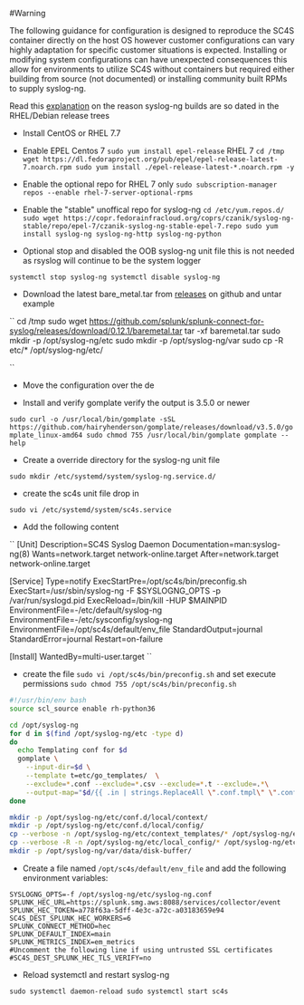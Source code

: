 #Warning

The following guidance for configuration is designed to reproduce the SC4S container directly on the host 
OS however customer configurations can vary highly adaptation for specific customer situations is expected.
Installing or modifying system configurations can have unexpected consequences this allow for environments to utilize
SC4S without containers but required either building from source (not documented) or installing community built RPMs to
supply syslog-ng.

Read this [explanation](https://www.syslog-ng.com/community/b/blog/posts/installing-latest-syslog-ng-on-rhel-and-other-rpm-distributions)
on the reason syslog-ng builds are so dated in the RHEL/Debian release trees


* Install CentOS or RHEL 7.7
* Enable EPEL 
    Centos 7 
    ``sudo yum install epel-release``
    RHEL 7 
    ``
    cd /tmp
    wget https://dl.fedoraproject.org/pub/epel/epel-release-latest-7.noarch.rpm
    sudo yum install ./epel-release-latest-*.noarch.rpm -y
    ``
* Enable the optional repo for RHEL 7 only 
    ``sudo subscription-manager repos --enable rhel-7-server-optional-rpms``
* Enable the "stable" unoffical repo for syslog-ng
    ``
    cd /etc/yum.repos.d/
    sudo wget https://copr.fedorainfracloud.org/coprs/czanik/syslog-ng-stable/repo/epel-7/czanik-syslog-ng-stable-epel-7.repo
    sudo yum install syslog-ng syslog-ng-http syslog-ng-python 
    ``
    
* Optional stop and disabled the OOB syslog-ng unit file this is not needed as rsyslog will continue to be the system logger

``
systemctl stop syslog-ng
systemctl disable syslog-ng
``
        
* Download the latest bare_metal.tar from [releases](https://github.com/splunk/splunk-connect-for-syslog/releases) on github and untar example

``
cd /tmp
sudo wget https://github.com/splunk/splunk-connect-for-syslog/releases/download/0.12.1/baremetal.tar
tar -xf baremetal.tar 
sudo mkdir -p /opt/syslog-ng/etc
sudo mkdir -p /opt/syslog-ng/var
sudo cp -R etc/* /opt/syslog-ng/etc/

``

* Move the configuration over the de

* Install and verify gomplate verify the output is 3.5.0 or newer 

``
sudo curl -o /usr/local/bin/gomplate -sSL https://github.com/hairyhenderson/gomplate/releases/download/v3.5.0/gomplate_linux-amd64
sudo chmod 755 /usr/local/bin/gomplate
gomplate --help
``

* Create a override directory for the syslog-ng unit file

``
sudo mkdir /etc/systemd/system/syslog-ng.service.d/
``

* create the sc4s unit file drop in

``sudo vi /etc/systemd/system/sc4s.service``

* Add the following content

``
[Unit]
Description=SC4S Syslog Daemon
Documentation=man:syslog-ng(8)
Wants=network.target network-online.target
After=network.target network-online.target

[Service]
Type=notify
ExecStartPre=/opt/sc4s/bin/preconfig.sh
ExecStart=/usr/sbin/syslog-ng -F $SYSLOGNG_OPTS -p /var/run/syslogd.pid
ExecReload=/bin/kill -HUP $MAINPID
EnvironmentFile=-/etc/default/syslog-ng
EnvironmentFile=-/etc/sysconfig/syslog-ng
EnvironmentFile=/opt/sc4s/default/env_file
StandardOutput=journal
StandardError=journal
Restart=on-failure

[Install]
WantedBy=multi-user.target
``

* create the file ``sudo vi /opt/sc4s/bin/preconfig.sh`` and set execute permissions `sudo chmod 755 /opt/sc4s/bin/preconfig.sh`

```bash
#!/usr/bin/env bash
source scl_source enable rh-python36

cd /opt/syslog-ng
for d in $(find /opt/syslog-ng/etc -type d)
do
  echo Templating conf for $d
  gomplate \
    --input-dir=$d \
    --template t=etc/go_templates/  \
    --exclude=*.conf --exclude=*.csv --exclude=*.t --exclude=.*\
    --output-map="$d/{{ .in | strings.ReplaceAll \".conf.tmpl\" \".conf\" }}"
done

mkdir -p /opt/syslog-ng/etc/conf.d/local/context/
mkdir -p /opt/syslog-ng/etc/conf.d/local/config/
cp --verbose -n /opt/syslog-ng/etc/context_templates/* /opt/syslog-ng/etc/conf.d/local/context/
cp --verbose -R -n /opt/syslog-ng/etc/local_config/* /opt/syslog-ng/etc/conf.d/local/config/
mkdir -p /opt/syslog-ng/var/data/disk-buffer/

```
* Create a file named ``/opt/sc4s/default/env_file`` and add the following environment variables:

```dotenv
SYSLOGNG_OPTS=-f /opt/syslog-ng/etc/syslog-ng.conf 
SPLUNK_HEC_URL=https://splunk.smg.aws:8088/services/collector/event
SPLUNK_HEC_TOKEN=a778f63a-5dff-4e3c-a72c-a03183659e94
SC4S_DEST_SPLUNK_HEC_WORKERS=6
SPLUNK_CONNECT_METHOD=hec
SPLUNK_DEFAULT_INDEX=main
SPLUNK_METRICS_INDEX=em_metrics
#Uncomment the following line if using untrusted SSL certificates
#SC4S_DEST_SPLUNK_HEC_TLS_VERIFY=no
```

* Reload systemctl and restart syslog-ng

``
sudo systemctl daemon-reload
sudo systemctl start sc4s
``